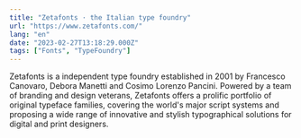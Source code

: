 ```yaml
---
title: "Zetafonts · the Italian type foundry"
url: "https://www.zetafonts.com/"
lang: "en"
date: "2023-02-27T13:18:29.000Z"
tags: ["Fonts", "TypeFoundry"]
---
```


Zetafonts is a independent type foundry established in 2001 by Francesco Canovaro, Debora Manetti and Cosimo Lorenzo Pancini. Powered by a team of branding and design veterans, Zetafonts offers a prolific portfolio of original typeface families, covering the world's major script systems and proposing a wide range of innovative and stylish typographical solutions for digital and print designers.
